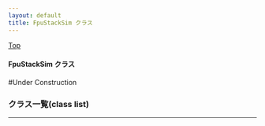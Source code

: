 ```yaml
---
layout: default
title: FpuStackSim クラス 
---
```

[Top](../index.html)

#### FpuStackSim クラス 

#Under Construction


### クラス一覧(class list)



---

